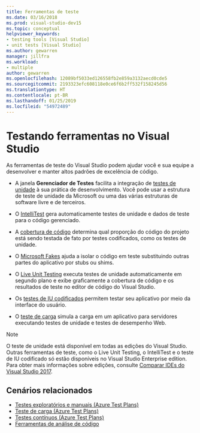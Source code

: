 ```yaml
---
title: Ferramentas de teste
ms.date: 03/16/2018
ms.prod: visual-studio-dev15
ms.topic: conceptual
helpviewer_keywords:
- testing tools [Visual Studio]
- unit tests [Visual Studio]
ms.author: gewarren
manager: jillfra
ms.workload:
- multiple
author: gewarren
ms.openlocfilehash: 12089bf5033ed126558fb2e859a3132aecd0cde5
ms.sourcegitcommit: 2193323efc608118e0ce6f6b2ff532f158245d56
ms.translationtype: HT
ms.contentlocale: pt-BR
ms.lasthandoff: 01/25/2019
ms.locfileid: "54972489"
---
```

# <a name="testing-tools-in-visual-studio"></a>Testando ferramentas no Visual Studio

As ferramentas de teste do Visual Studio podem ajudar você e sua equipe a desenvolver e manter altos padrões de excelência de código.

- A janela **Gerenciador de Testes** facilita a integração de [testes de unidade](../test/unit-test-your-code.md) à sua prática de desenvolvimento. Você pode usar a estrutura de teste de unidade da Microsoft ou uma das várias estruturas de software livre e de terceiros.

- O [IntelliTest](../test/generate-unit-tests-for-your-code-with-intellitest.md) gera automaticamente testes de unidade e dados de teste para o código gerenciado.

- A [cobertura de código](../test/using-code-coverage-to-determine-how-much-code-is-being-tested.md) determina qual proporção do código do projeto está sendo testada de fato por testes codificados, como os testes de unidade.

- O [Microsoft Fakes](../test/isolating-code-under-test-with-microsoft-fakes.md) ajuda a isolar o código em teste substituindo outras partes do aplicativo por stubs ou shims.

- O [Live Unit Testing](../test/live-unit-testing.md) executa testes de unidade automaticamente em segundo plano e exibe graficamente a cobertura de código e os resultados de teste no editor de código do Visual Studio.

- Os [testes de IU codificados](../test/use-ui-automation-to-test-your-code.md) permitem testar seu aplicativo por meio da interface do usuário.

- O [teste de carga](../test/quickstart-create-a-load-test-project.md) simula a carga em um aplicativo para servidores executando testes de unidade e testes de desempenho Web.

> [!NOTE]
> O teste de unidade está disponível em todas as edições do Visual Studio. Outras ferramentas de teste, como o Live Unit Testing, o IntelliTest e o teste de IU codificado só estão disponíveis no Visual Studio Enterprise edition. Para obter mais informações sobre edições, consulte [Comparar IDEs do Visual Studio 2017](https://visualstudio.microsoft.com/vs/compare/).

## <a name="related-scenarios"></a>Cenários relacionados

* [Testes exploratórios e manuais (Azure Test Plans)](/azure/devops/test/index?view=vsts)
* [Teste de carga (Azure Test Plans)](/azure/devops/test/load-test/index?view=vsts)
* [Testes contínuos (Azure Test Plans)](/azure/devops/pipelines/test/getting-started-with-continuous-testing?view=vsts)
* [Ferramentas de análise de código](../code-quality/code-analysis-for-managed-code-overview.md)
